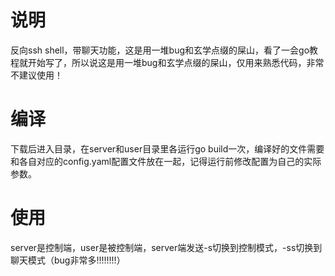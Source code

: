 # 说明
反向ssh shell，带聊天功能，这是用一堆bug和玄学点缀的屎山，看了一会go教程就开始写了，所以说这是用一堆bug和玄学点缀的屎山，仅用来熟悉代码，非常不建议使用！
# 编译
下载后进入目录，在server和user目录里各运行go build一次，编译好的文件需要和各自对应的config.yaml配置文件放在一起，记得运行前修改配置为自己的实际参数。
# 使用
server是控制端，user是被控制端，server端发送-s切换到控制模式，-ss切换到聊天模式（bug非常多!!!!!!!!）
